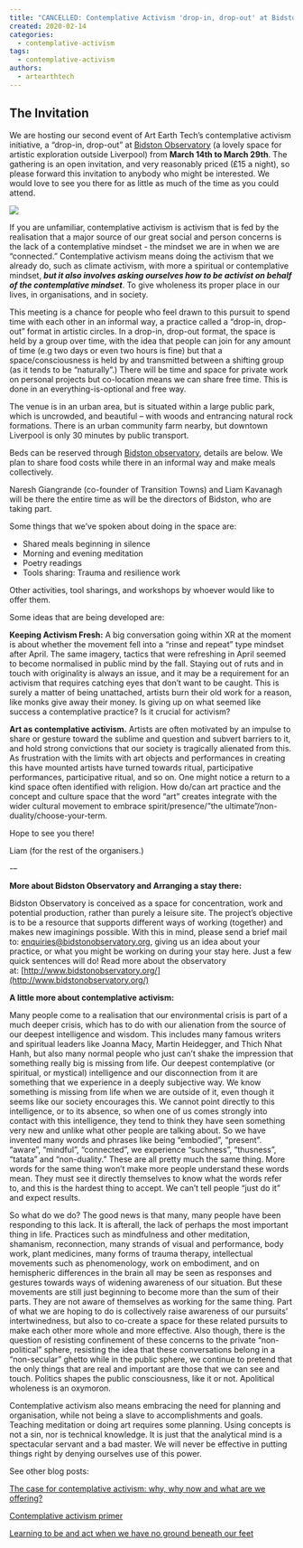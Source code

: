 ```yaml
---
title: "CANCELLED: Contemplative Activism 'drop-in, drop-out' at Bidston, Liverpool"
created: 2020-02-14
categories: 
  - contemplative-activism
tags: 
  - contemplative-activism
authors: 
  - artearthtech
---
```


## The Invitation

We are hosting our second event of Art Earth Tech’s contemplative activism initiative, a “drop-in, drop-out” at [Bidston Observatory](http://bidstonobservatory.org/) (a lovely space for artistic exploration outside Liverpool) from **March 14th to March 29th**. The gathering is an open invitation, and very reasonably priced (£15 a night), so please forward this invitation to anybody who might be interested. We would love to see you there for as little as much of the time as you could attend.

![](assets/images/2020-02-12-bidston.jpg)

If you are unfamiliar, contemplative activism is activism that is fed by the realisation that a major source of our great social and person concerns is the lack of a contemplative mindset - the mindset we are in when we are “connected.” Contemplative activism means doing the activism that we already do, such as climate activism, with more a spiritual or contemplative mindset, **_but it also involves asking ourselves how to be activist on behalf of the contemplative mindset_**. To give wholeness its proper place in our lives, in organisations, and in society.

This meeting is a chance for people who feel drawn to this pursuit to spend time with each other in an informal way, a practice called a “drop-in, drop-out” format in artistic circles. In a drop-in, drop-out format, the space is held by a group over time, with the idea that people can join for any amount of time (e.g two days or even two hours is fine) but that a space/consciousness is held by and transmitted between a shifting group (as it tends to be “naturally”.) There will be time and space for private work on personal projects but co-location means we can share free time. This is done in an everything-is-optional and free way.

The venue is in an urban area, but is situated within a large public park, which is uncrowded, and beautiful – with woods and entrancing natural rock formations. There is an urban community farm nearby, but downtown Liverpool is only 30 minutes by public transport.

Beds can be reserved through [Bidston observatory](http://www.bidstonobservatory.org/?using), details are below. We plan to share food costs while there in an informal way and make meals collectively.

Naresh Giangrande (co-founder of Transition Towns) and Liam Kavanagh will be there the entire time as will be the directors of Bidston, who are taking part.

Some things that we’ve spoken about doing in the space are:

- Shared meals beginning in silence
- Morning and evening meditation
- Poetry readings
- Tools sharing: Trauma and resilience work

Other activities, tool sharings, and workshops by whoever would like to offer them.

Some ideas that are being developed are:

**Keeping Activism Fresh:** A big conversation going within XR at the moment is about whether the movement fell into a “rinse and repeat” type mindset after April. The same imagery, tactics that were refreshing in April seemed to become normalised in public mind by the fall. Staying out of ruts and in touch with originality is always an issue, and it may be a requirement for an activism that requires catching eyes that don’t want to be caught. This is surely a matter of being unattached, artists burn their old work for a reason, like monks give away their money. Is giving up on what seemed like success a contemplative practice? Is it crucial for activism?

**Art as contemplative activism.** Artists are often motivated by an impulse to share or gesture toward the sublime and question and subvert barriers to it, and hold strong convictions that our society is tragically alienated from this. As frustration with the limits with art objects and performances in creating this have mounted artists have turned towards ritual, participative performances, participative ritual, and so on. One might notice a return to a kind space often identified with religion. How do/can art practice and the concept and culture space that the word “art” creates integrate with the wider cultural movement to embrace spirit/presence/”the ultimate”/non-duality/choose-your-term.

Hope to see you there!

Liam (for the rest of the organisers.)

\-–

**More about Bidston Observatory and Arranging a stay there:**

Bidston Observatory is conceived as a space for concentration, work and potential production, rather than purely a leisure site. The project’s objective is to be a resource that supports different ways of working (together) and makes new imaginings possible. With this in mind, please send a brief mail to: [enquiries@bidstonobservatory.org](mailto:enquiries@bidstonobservatory.org), giving us an idea about your practice, or what you might be working on during your stay here. Just a few quick sentences will do! Read more about the observatory at: [http://www.bidstonobservatory.org/](http://www.bidstonobservatory.org/)

**A little more about contemplative activism:**

Many people come to a realisation that our environmental crisis is part of a much deeper crisis, which has to do with our alienation from the source of our deepest intelligence and wisdom. This includes many famous writers and spiritual leaders like Joanna Macy, Martin Heidegger, and Thich Nhat Hanh, but also many normal people who just can’t shake the impression that something really big is missing from life. Our deepest contemplative (or spiritual, or mystical) intelligence and our disconnection from it are something that we experience in a deeply subjective way. We know something is missing from life when we are outside of it, even though it seems like our society encourages this. We cannot point directly to this intelligence, or to its absence, so when one of us comes strongly into contact with this intelligence, they tend to think they have seen something very new and unlike what other people are talking about. So we have invented many words and phrases like being “embodied”, “present”. “aware”, “mindful”, “connected”, we experience “suchness”, “thusness”, “tatata” and “non-duality.” These are all pretty much the same thing. More words for the same thing won’t make more people understand these words mean. They must see it directly themselves to know what the words refer to, and this is the hardest thing to accept. We can’t tell people “just do it” and expect results.

So what do we do? The good news is that many, many people have been responding to this lack. It is afterall, the lack of perhaps the most important thing in life. Practices such as mindfulness and other meditation, shamanism, reconnection, many strands of visual and performance, body work, plant medicines, many forms of trauma therapy, intellectual movements such as phenomenology, work on embodiment, and on hemispheric differences in the brain all may be seen as responses and gestures towards ways of widening awareness of our situation. But these movements are still just beginning to become more than the sum of their parts. They are not aware of themselves as working for the same thing. Part of what we are hoping to do is collectively raise awareness of our pursuits’ intertwinedness, but also to co-create a space for these related pursuits to make each other more whole and more effective. Also though, there is the question of resisting confinement of these concerns to the private “non-political” sphere, resisting the idea that these conversations belong in a “non-secular” ghetto while in the public sphere, we continue to pretend that the only things that are real and important are those that we can see and touch. Politics shapes the public consciousness, like it or not. Apolitical wholeness is an oxymoron.

Contemplative activism also means embracing the need for planning and organisation, while not being a slave to accomplishments and goals. Teaching meditation or doing art requires some planning. Using concepts is not a sin, nor is technical knowledge. It is just that the analytical mind is a spectacular servant and a bad master. We will never be effective in putting things right by denying ourselves use of this power.

See other blog posts:

[The case for contemplative activism: why, why now and what are we offering?](https://artearthtech.com/2019/11/29/the-case-for-contemplative-activism-why-why-now-and-what-are-we-offering/)

[Contemplative activism primer](https://artearthtech.com/2019/12/13/contemplative-activism-primer-the-pre-gathering-read/)

[Learning to be and act when we have no ground beneath our feet](https://artearthtech.com/2020/01/09/learning-to-act-and-be-when-we-have-no-ground-under-our-feet/)
